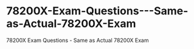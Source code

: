 # 78200X-Exam-Questions---Same-as-Actual-78200X-Exam
78200X Exam Questions - Same as Actual 78200X Exam
